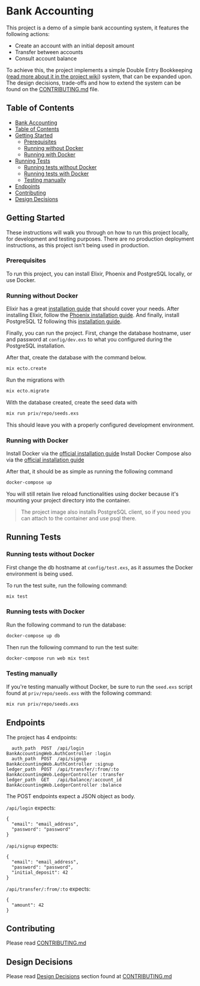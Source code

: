 # Bank Accounting

This project is a demo of a simple bank accounting system, it features the following actions:

- Create an account with an initial deposit amount
- Transfer between accounts
- Consult account balance

To achieve this, the project implements a simple Double Entry Bookkeeping ([read more about it in the project wiki](https://github.com/gugahoa/bank_accounting/wiki/Double-Entry-Bookkeeping)) system, that can be expanded upon.
The design decisions, trade-offs and how to extend the system can be found on the [CONTRIBUTING.md](./CONTRIBUTING.md) file.

## Table of Contents

<!--ts-->
  * [Bank Accounting](#bank-accounting)
  * [Table of Contents](#table-of-contents)
  * [Getting Started](#getting-started)
    * [Prerequisites](#prerequisites)
    * [Running without Docker](#running-without-docker)
    * [Running with Docker](#running-with-docker)
  * [Running Tests](#running-tests)
    * [Running tests without Docker](#running-tests-without-docker)
    * [Running tests with Docker](#running-tests-with-docker)
    * [Testing manually](#testing-manually)
  * [Endpoints](#endpoints)
  * [Contributing](#contributing)
  * [Design Decisions](#design-decisions)
<!--te-->

## Getting Started

These instructions will walk you through on how to run this project locally, for development and testing purposes.
There are no production deployment instructions, as this project isn't being used in production.

### Prerequisites

To run this project, you can install Elixir, Phoenix and PostgreSQL locally, or use Docker.

### Running without Docker

Elixir has a great [installation guide](https://elixir-lang.org/install.html) that should cover your needs.
After installing Elixir, follow the [Phoenix installation guide](https://hexdocs.pm/phoenix/installation.html#contenta).
And finally, install PostgreSQL 12 following this [installation guide](https://wiki.postgresql.org/wiki/Detailed_installation_guides).

Finally, you can run the project. First, change the database hostname, user and password at `config/dev.exs` to what you configured during the PostgreSQL installation.

After that, create the database with the command below.

```sh
mix ecto.create
```

Run the migrations with

```sh
mix ecto.migrate
```

With the database created, create the seed data with

```sh
mix run priv/repo/seeds.exs
```

This should leave you with a properly configured development environment.


### Running with Docker

Install Docker via the [official installation guide](https://docs.docker.com/install/)
Install Docker Compose also via the [official installation guide](https://docs.docker.com/compose/install/)

After that, it should be as simple as running the following command

```sh
docker-compose up
```

You will still retain live reload functionalities using docker because it's mounting your project directory into the container.

> The project image also installs PostgreSQL client, so if you need you can attach to the container and use psql there.

## Running Tests

### Running tests without Docker

First change the db hostname at `config/test.exs`, as it assumes the Docker environment is being used.

To run the test suite, run the following command:
```sh
mix test
```

### Running tests with Docker

Run the following command to run the database:
```sh
docker-compose up db
```

Then run the following command to run the test suite:
```sh
docker-compose run web mix test
```

### Testing manually

If you're testing manually without Docker, be sure to run the `seed.exs` script found at `priv/repo/seeds.exs` with the following command:

```sh
mix run priv/repo/seeds.exs
```

## Endpoints

The project has 4 endpoints:
```
  auth_path  POST  /api/login                BankAccountingWeb.AuthController :login
  auth_path  POST  /api/signup               BankAccountingWeb.AuthController :signup
ledger_path  POST  /api/transfer/:from/:to   BankAccountingWeb.LedgerController :transfer
ledger_path  GET   /api/balance/:account_id  BankAccountingWeb.LedgerController :balance
```

The POST endpoints expect a JSON object as body.

`/api/login` expects:
```
{
  "email": "email_address",
  "password": "password"
}
```

`/api/signup` expects:
```
{
  "email": "email_address",
  "password": "password",
  "initial_deposit": 42
}
```

`/api/transfer/:from/:to` expects:
```
{
  "amount": 42
}
```

## Contributing

Please read [CONTRIBUTING.md](./CONTRIBUTING.md)

## Design Decisions

Please read [Design Decisions](./CONTRIBUTING.md#design-decisions) section found at [CONTRIBUTING.md](./CONTRIBUTING.md)
